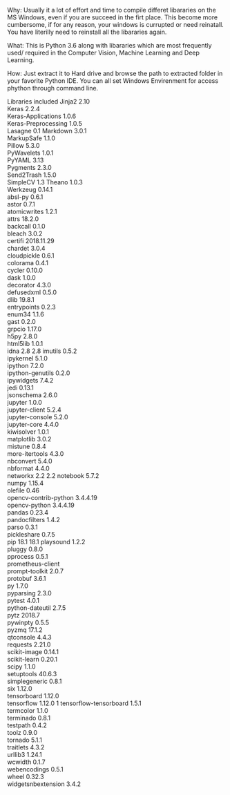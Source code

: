 Why:
Usually it a lot of effort and time to compile differet libararies on the MS Windows, even if you are succeed in the firt place. This become more cumbersome, if for any reason, your windows is currupted or need reinatall. You have literilly need to reinstall all the libararies again. 

What:
This is Python 3.6 along with libararies which are most frequently used/ required in the Computer Vision, Machine Learning and Deep Learning. 

How:
Just extract it to Hard drive and browse the path to extracted folder in your favorite Python IDE. You can all set Windows Envirenment for access phython through command line. 

Libraries included
Jinja2	2.10	
Keras	2.2.4	
Keras-Applications	1.0.6	
Keras-Preprocessing	1.0.5	
Lasagne	0.1	
Markdown	3.0.1	
MarkupSafe	1.1.0	
Pillow	5.3.0	
PyWavelets	1.0.1	
PyYAML	3.13	
Pygments	2.3.0	
Send2Trash	1.5.0	
SimpleCV	1.3	
Theano	1.0.3	
Werkzeug	0.14.1	
absl-py	0.6.1	
astor	0.7.1	
atomicwrites	1.2.1	
attrs	18.2.0	
backcall	0.1.0	
bleach	3.0.2	
certifi	2018.11.29	
chardet	3.0.4	
cloudpickle	0.6.1	
colorama	0.4.1	
cycler	0.10.0	
dask	1.0.0	
decorator	4.3.0	
defusedxml	0.5.0	
dlib	19.8.1	
entrypoints	0.2.3	
enum34	1.1.6	
gast	0.2.0	
grpcio	1.17.0	
h5py	2.8.0	
html5lib	1.0.1	
idna	2.8	2.8
imutils	0.5.2	
ipykernel	5.1.0	
ipython	7.2.0	
ipython-genutils	0.2.0	
ipywidgets	7.4.2	
jedi	0.13.1	
jsonschema	2.6.0	
jupyter	1.0.0	
jupyter-client	5.2.4	
jupyter-console	5.2.0	
jupyter-core	4.4.0	
kiwisolver	1.0.1	
matplotlib	3.0.2	
mistune	0.8.4	
more-itertools	4.3.0	
nbconvert	5.4.0	
nbformat	4.4.0	
networkx	2.2	2.2
notebook	5.7.2	
numpy	1.15.4	
olefile	0.46	
opencv-contrib-python	3.4.4.19	
opencv-python	3.4.4.19	
pandas	0.23.4	
pandocfilters	1.4.2	
parso	0.3.1	
pickleshare	0.7.5	
pip	18.1	18.1
playsound	1.2.2	
pluggy	0.8.0	
pprocess	0.5.1	
prometheus-client		
prompt-toolkit	2.0.7	
protobuf	3.6.1	
py	1.7.0	
pyparsing	2.3.0	
pytest	4.0.1	
python-dateutil	2.7.5	
pytz	2018.7	
pywinpty	0.5.5	
pyzmq	17.1.2	
qtconsole	4.4.3	
requests	2.21.0	
scikit-image	0.14.1	
scikit-learn	0.20.1	
scipy	1.1.0	
setuptools	40.6.3	
simplegeneric	0.8.1	
six	1.12.0	
tensorboard	1.12.0	
tensorflow	1.12.0	1
tensorflow-tensorboard	1.5.1	
termcolor	1.1.0	
terminado	0.8.1	
testpath	0.4.2	
toolz	0.9.0	
tornado	5.1.1	
traitlets	4.3.2	
urllib3	1.24.1	
wcwidth	0.1.7	
webencodings	0.5.1	
wheel	0.32.3	
widgetsnbextension	3.4.2	
